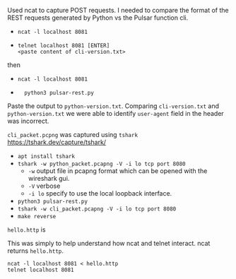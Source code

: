 Used ncat to capture POST requests. I needed to compare the format of the REST requests generated by Python vs the Pulsar function cli.

* `ncat -l localhost 8081`
* ```
  telnet localhost 8081 [ENTER]
  <paste content of cli-version.txt>
  ```

then 

* `ncat -l localhost 8081`
* ```
    python3 pulsar-rest.py 
  ```

Paste the output to `python-version.txt`. Comparing `cli-version.txt` and `python-version.txt` we were able to identify `user-agent` field in the header was incorrect.

`cli_packet.pcpng` was captured using `tshark` https://tshark.dev/capture/tshark/
* `apt install tshark`
* `tshark -w python_packet.pcapng -V -i lo tcp port 8080`
    * `-w` output file in pcapng format which can be opened with the wireshark gui. 
    * `-V` verbose
    * `-i lo` specify to use the local loopback interface. 
* `python3 pulsar-rest.py ` 
* `tshark -w cli_packet.pcapng -V -i lo tcp port 8080`
* `make reverse`

`hello.http` is 

This was simply to help understand how ncat and telnet interact. ncat returns `hello.http`.
```
ncat -l localhost 8081 < hello.http
telnet localhost 8081
```
